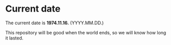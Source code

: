 # Current date

The current date is **1974.11.16.** (YYYY.MM.DD.)

This repository will be good when the world ends, so we will know how long it lasted.